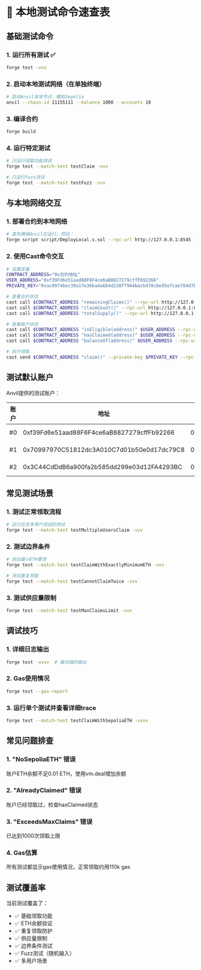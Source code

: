 # 🚀 本地测试命令速查表

## 基础测试命令

### 1. 运行所有测试 ✅
```bash
forge test -vvv
```

### 2. 启动本地测试网络（在单独终端）
```bash
# 启动Anvil本地节点，模拟Sepolia
anvil --chain-id 11155111 --balance 1000 --accounts 10
```

### 3. 编译合约
```bash
forge build
```

### 4. 运行特定测试
```bash
# 只运行领取功能测试
forge test --match-test testClaim -vvv

# 只运行fuzz测试
forge test --match-test testFuzz -vvv
```

## 与本地网络交互

### 1. 部署合约到本地网络
```bash
# 首先确保Anvil在运行，然后：
forge script script/DeployLocal.s.sol --rpc-url http://127.0.0.1:8545 --broadcast
```

### 2. 使用Cast命令交互
```bash
# 设置变量
CONTRACT_ADDRESS="0x合约地址"
USER_ADDRESS="0xf39Fd6e51aad88F6F4ce6aB8827279cffFb92266"
PRIVATE_KEY="0xac0974bec39a17e36ba4a6b4d238ff944bacb478cbed5efcae784d7bf4f2ff80"

# 查看合约状态
cast call $CONTRACT_ADDRESS "remainingClaims()" --rpc-url http://127.0.0.1:8545
cast call $CONTRACT_ADDRESS "claimCount()" --rpc-url http://127.0.0.1:8545
cast call $CONTRACT_ADDRESS "totalSupply()" --rpc-url http://127.0.0.1:8545

# 查看账户状态
cast call $CONTRACT_ADDRESS "isEligible(address)" $USER_ADDRESS --rpc-url http://127.0.0.1:8545
cast call $CONTRACT_ADDRESS "hasClaimed(address)" $USER_ADDRESS --rpc-url http://127.0.0.1:8545
cast call $CONTRACT_ADDRESS "balanceOf(address)" $USER_ADDRESS --rpc-url http://127.0.0.1:8545

# 执行领取
cast send $CONTRACT_ADDRESS "claim()" --private-key $PRIVATE_KEY --rpc-url http://127.0.0.1:8545
```

## 测试默认账户

Anvil提供的测试账户：

| 账户 | 地址 | 私钥 | ETH余额 |
|------|------|------|---------|
| #0 | 0xf39Fd6e51aad88F6F4ce6aB8827279cffFb92266 | 0xac0974bec39a17e36ba4a6b4d238ff944bacb478cbed5efcae784d7bf4f2ff80 | 1000 ETH |
| #1 | 0x70997970C51812dc3A010C7d01b50e0d17dc79C8 | 0x59c6995e998f97a5a0044966f0945389dc9e86dae88c7a8412f4603b6b78690d | 1000 ETH |
| #2 | 0x3C44CdDdB6a900fa2b585dd299e03d12FA4293BC | 0x5de4111afa1a4b94908f83103eb1f1706367c2e68ca870fc3fb9a804cdab365a | 1000 ETH |

## 常见测试场景

### 1. 测试正常领取流程
```bash
# 运行包含多用户测试的测试
forge test --match-test testMultipleUsersClaim -vvv
```

### 2. 测试边界条件
```bash
# 测试最小ETH要求
forge test --match-test testClaimWithExactlyMinimumETH -vvv

# 测试重复领取
forge test --match-test testCannotClaimTwice -vvv
```

### 3. 测试供应量限制
```bash
forge test --match-test testMaxClaimsLimit -vvv
```

## 调试技巧

### 1. 详细日志输出
```bash
forge test -vvvv  # 最详细的输出
```

### 2. Gas使用情况
```bash
forge test --gas-report
```

### 3. 运行单个测试并查看详细trace
```bash
forge test --match-test testClaimWithSepoliaETH -vvvv
```

## 常见问题排查

### 1. "NoSepoliaETH" 错误
账户ETH余额不足0.01 ETH，使用vm.deal增加余额

### 2. "AlreadyClaimed" 错误
账户已经领取过，检查hasClaimed状态

### 3. "ExceedsMaxClaims" 错误
已达到1000次领取上限

### 4. Gas估算
所有测试都显示gas使用情况，正常领取约用110k gas

## 测试覆盖率

当前测试覆盖了：
- ✅ 基础领取功能
- ✅ ETH余额验证
- ✅ 重复领取防护
- ✅ 供应量限制
- ✅ 边界条件测试
- ✅ Fuzz测试（随机输入）
- ✅ 多用户场景
